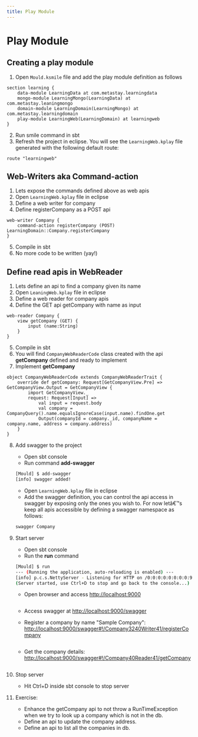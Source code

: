 ```yaml
---
title: Play Module
---
```


# Play Module


## Creating a play module


1.	Open `Mould.ksmile` file and add the play module definition as follows

``` {5}
section learning {
	data-module LearningData at com.metastay.learningdata
	mongo-module LearningMongo(LearningData) at com.metastay.leaningmongo
	domain-module LearningDomain(LearningMongo) at com.metastay.learningdomain
	play-module LearningWeb(LearningDomain) at learningweb
}
```

2.	Run smile command in sbt 
3.	Refresh the project in eclipse. You will see the `LearningWeb.kplay` file generated with the following default route:

```
route "learningweb"
```

## Web-Writers aka Command-action

1.	Lets expose the commands defined above as web apis
2.	Open `LearningWeb.kplay` file in eclipse
3.	Define a web writer for company
4.	Define registerCompany as a POST api

```
web-writer Company {
	command-action registerCompany (POST) LearningDomain::Company.registerCompany
}
```

5.	Compile in sbt
6.	No more code to be written (yay!)

## Define read apis in WebReader

1.	Lets define an api to find a company given its name
2.	Open `LeaningWeb.kplay` file in eclipse
3.	Define a web reader for company apis
4.	Define the GET api getCompany with name as input


```
web-reader Company {
	view getCompany (GET) {
		input (name:String)
	}
}
```

5.	Compile in sbt
6.	You will find `CompanyWebReaderCode` class created with the api **getCompany** defined and ready to implement
7.	Implement **getCompany**

```
object CompanyWebReaderCode extends CompanyWebReaderTrait {
	override def getCompany: Request[GetCompanyView.Pre] => GetCompanyView.Output = GetCompanyView {
		import GetCompanyView._
		request: Request[Input] =>
			val input = request.body
			val company = CompanyQuery().name.equalsIgnoreCase(input.name).findOne.get
			Output(companyId = company._id, companyName = company.name, address = company.address)
	}
}
```

8.	Add swagger to the project 

	*	Open sbt console
	*	Run command **add-swagger**
	
	```bash
	[Mould] $ add-swagger
	[info] swagger added!
	```

	*	Open `LearningWeb.kplay` file in eclipse
	*	Add the swagger definition, you can control the api access in swagger by exposing only the ones you wish to. For now letâ€™s keep all apis accessible by defining a swagger namespace as follows:

	```bash
	swagger Company 
	```

9.	Start server

	*	Open sbt console
	*	Run the **run** command

	```bash
	[Mould] $ run
	--- (Running the application, auto-reloading is enabled) ---
	[info] p.c.s.NettyServer - Listening for HTTP on /0:0:0:0:0:0:0:0:9000
	(Server started, use Ctrl+D to stop and go back to the console...)
	```

	*	Open browser and access [http://localhost:9000](http://localhost:9000)
	
		<img :src="$withBase('/training/application.png')" />

	*	Access swagger at [http://localhost:9000/swagger](http://localhost:9000/swagger)
	*	Register a company by name "Sample Company": [http://localhost:9000/swagger#!/Company3240Writer41/registerCompany](http://localhost:9000/swagger#!/Company3240Writer41/registerCompany)
	
		<img :src="$withBase('/training/register-company.png')" />

	*	Get the company details: [http://localhost:9000/swagger#!/Company40Reader41/getCompany](http://localhost:9000/swagger#!/Company40Reader41/getCompany)
	
		<img :src="$withBase('/training/get-company.png')" />

10.	Stop server

	* Hit Ctrl+D inside sbt console to stop server

11.	Exercise:

	*	Enhance the getCompany api to not throw a RunTimeException when we try to look up a company which is not in the db.
	*	Define an api to update the company address.
	*	Define an api to list all the companies in db.
